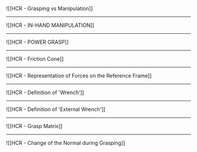 ![[HCR - Grasping vs Manipulation]]

---
![[HCR - IN-HAND MANIPULATION]]

---
![[HCR - POWER GRASP]]

---
![[HCR - Friction Cone]]

---
![[HCR - Representation of Forces on the Reference Frame]]

---
![[HCR - Definition of 'Wrench']]

---
![[HCR - Definition of 'External Wrench']]

---
![[HCR - Grasp Matrix]]

---
![[HCR - Change of the Normal during Grasping]]
